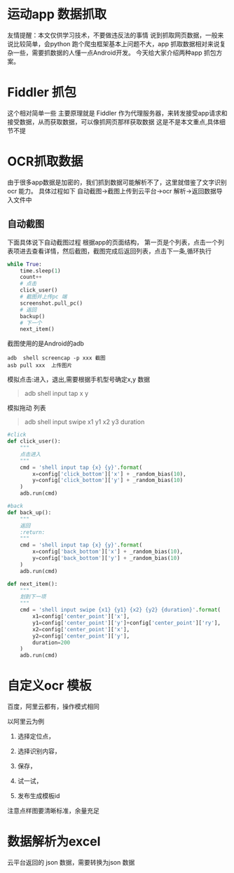 # 运动app 数据抓取

友情提醒：本文仅供学习技术，不要做违反法的事情
说到抓取网页数据，一般来说比较简单，会python 跑个爬虫框架基本上问题不大，app 抓取数据相对来说复杂一些，需要抓数据的人懂一点Android开发。
今天给大家介绍两种app 抓包方案。



# Fiddler 抓包
这个相对简单一些
主要原理就是 Fiddler 作为代理服务器，来转发接受app请求和接受数据，从而获取数据，可以像抓网页那样获取数据
这是不是本文重点,具体细节不提

# OCR抓取数据
由于很多app数据是加密的，我们抓到数据可能解析不了，这里就借鉴了文字识别ocr 能力。
具体过程如下
自动截图->截图上传到云平台->ocr 解析->返回数据导入文件中
## 自动截图
下面具体说下自动截图过程
根据app的页面结构，
第一页是个列表，点击一个列表项进去查看详情，然后截图，截图完成后返回列表，点击下一条,循环执行
```python 
while True:
    time.sleep(1)
    count++
    # 点击
    click_user()
    # 截图并上传pc 端
    screenshot.pull_pc()
    # 返回
    backup()
    # 下一个
    next_item()

```
截图使用的是Android的adb
```shell
adb  shell screencap -p xxx 截图
asb pull xxx  上传图片
```
模拟点击:进入，退出,需要根据手机型号确定x,y 数据
> adb shell input tap x  y

模拟拖动 列表
> adb shell input swipe x1 y1 x2 y3 duration

```python 
#click
def click_user():
    """
    点击进入
    """
    cmd = 'shell input tap {x} {y}'.format(
        x=config['click_bottom']['x'] + _random_bias(10),
        y=config['click_bottom']['y'] + _random_bias(10)
    )
    adb.run(cmd)

#back
def back_up():
    """
    返回
    :return:
    """
    cmd = 'shell input tap {x} {y}'.format(
        x=config['back_bottom']['x'] + _random_bias(10),
        y=config['back_bottom']['y'] + _random_bias(10)
    )
    adb.run(cmd)

def next_item():
    """
    划到下一项
    """
    cmd = 'shell input swipe {x1} {y1} {x2} {y2} {duration}'.format(
        x1=config['center_point']['x'],
        y1=config['center_point']['y']+config['center_point']['ry'],
        x2=config['center_point']['x'],
        y2=config['center_point']['y'],
        duration=200
    )
    adb.run(cmd)
```
# 自定义ocr 模板
百度，阿里云都有，操作模式相同

以阿里云为例

1. 选择定位点，

2. 选择识别内容，

3. 保存，

4. 试一试，

5. 发布生成模板id 

注意点样图要清晰标准，余量充足


# 数据解析为excel
云平台返回的 json 数据，需要转换为json 数据
